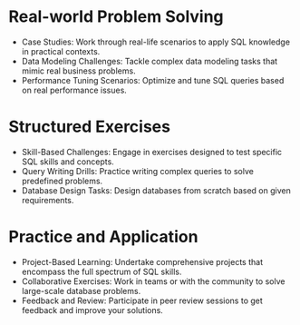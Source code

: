 # Real-world Problem Solving
- Case Studies: Work through real-life scenarios to apply SQL knowledge in practical contexts.
- Data Modeling Challenges: Tackle complex data modeling tasks that mimic real business problems.
- Performance Tuning Scenarios: Optimize and tune SQL queries based on real performance issues.

# Structured Exercises
- Skill-Based Challenges: Engage in exercises designed to test specific SQL skills and concepts.
- Query Writing Drills: Practice writing complex queries to solve predefined problems.
- Database Design Tasks: Design databases from scratch based on given requirements.

# Practice and Application
- Project-Based Learning: Undertake comprehensive projects that encompass the full spectrum of SQL skills.
- Collaborative Exercises: Work in teams or with the community to solve large-scale database problems.
- Feedback and Review: Participate in peer review sessions to get feedback and improve your solutions.
